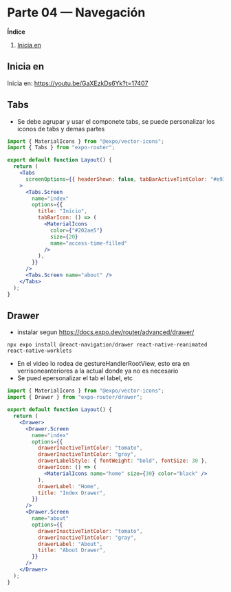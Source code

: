 # Parte 04 — Navegación

**Índice**

<!-- Índice actualizado -->

1. [Inicia en](#inicia-en)

## Inicia en

Inicia en: https://youtu.be/GaXEzkDs6Yk?t=17407

## Tabs

- Se debe agrupar y usar el componete tabs, se puede personalizar los iconos de tabs y demas partes

```jsx
import { MaterialIcons } from "@expo/vector-icons";
import { Tabs } from "expo-router";

export default function Layout() {
  return (
    <Tabs
      screenOptions={{ headerShown: false, tabBarActiveTintColor: "#e91e63" }}
    >
      <Tabs.Screen
        name="index"
        options={{
          title: "Inicio",
          tabBarIcon: () => (
            <MaterialIcons
              color={"#202ae5"}
              size={20}
              name="access-time-filled"
            />
          ),
        }}
      />
      <Tabs.Screen name="about" />
    </Tabs>
  );
}
```

## Drawer

- instalar segun https://docs.expo.dev/router/advanced/drawer/

```shell
npx expo install @react-navigation/drawer react-native-reanimated react-native-worklets
```

- En el video lo rodea de gestureHandlerRootView, esto era en verrisoneanteriores a la actual donde ya no es necesario
- Se pued epersonalizar el tab el label, etc

```jsx
import { MaterialIcons } from "@expo/vector-icons";
import { Drawer } from "expo-router/drawer";

export default function Layout() {
  return (
    <Drawer>
      <Drawer.Screen
        name="index"
        options={{
          drawerInactiveTintColor: "tomato",
          drawerInactiveTintColor: "gray",
          drawerLabelStyle: { fontWeight: "bold", fontSize: 30 },
          drawerIcon: () => (
            <MaterialIcons name="home" size={30} color="black" />
          ),
          drawerLabel: "Home",
          title: "Index Drawer",
        }}
      />
      <Drawer.Screen
        name="about"
        options={{
          drawerInactiveTintColor: "tomato",
          drawerInactiveTintColor: "gray",
          drawerLabel: "About",
          title: "About Drawer",
        }}
      />
    </Drawer>
  );
}
```
